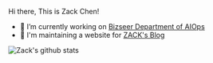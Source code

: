 Hi there, This is Zack Chen!

- 🎯 I’m currently working on [Bizseer Department of AIOps](https://www.bizseer.com/)
- 📰 I'm maintaining a website for [ZACK's Blog](http://blog.czack.top)

![Zack's github stats](https://github-readme-stats.vercel.app/api?username=Czacker&count_private=true)
